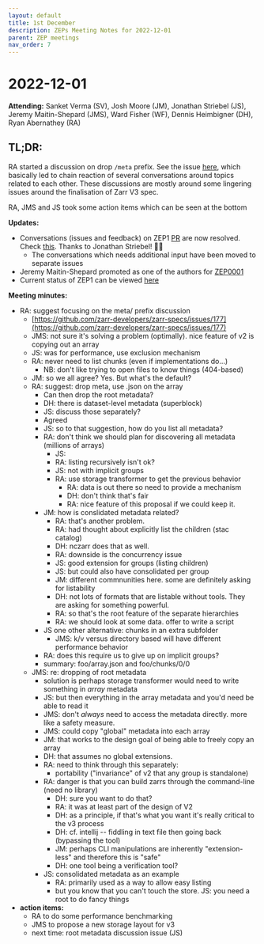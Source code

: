```yaml
---
layout: default
title: 1st December
description: ZEPs Meeting Notes for 2022-12-01
parent: ZEP meetings
nav_order: 7
---
```


# 2022-12-01

**Attending:** Sanket Verma (SV), Josh Moore (JM), Jonathan Striebel (JS), Jeremy Maitin-Shepard (JMS), Ward Fisher (WF), Dennis Heimbigner (DH), Ryan Abernathey (RA)

## TL;DR: 

RA started a discussion on drop `/meta` prefix. See the issue [here](https://github.com/zarr-developers/zarr-specs/issues/177), which basically led to chain reaction of several conversations around topics related to each other. These discussions are mostly around some lingering issues around the finalisation of Zarr V3 spec.

RA, JMS and JS took some action items which can be seen at the bottom

**Updates:**

- Conversations (issues and feedback) on ZEP1 [PR](https://github.com/zarr-developers/zarr-specs/pull/149) are now resolved. Check [this](https://github.com/zarr-developers/zarr-specs/pull/149#issuecomment-1327605570). Thanks to Jonathan Striebel! 🙌🏻
    - The conversations which needs additional input have been moved to separate issues
- Jeremy Maitin-Shepard promoted as one of the authors for [ZEP0001](https://zarr.dev/zeps/draft/ZEP0001.html)
- Current status of ZEP1 can be viewed [here](https://github.com/orgs/zarr-developers/projects/2)

**Meeting minutes:**

- RA: suggest focusing on the meta/ prefix discussion
  - [https://github.com/zarr-developers/zarr-specs/issues/177](https://github.com/zarr-developers/zarr-specs/issues/177)
  - JMS: not sure it's solving a problem (optimally). nice feature of v2 is copying out an array
  - JS: was for performance, use exclusion mechanism
  - RA: never need to list chunks (even if implementations do...)
    - NB: don't like trying to open files to know things (404-based)
  - JM: so we all agree? Yes. But what's the default?
  - RA: suggest: drop meta, use .json on the array
    - Can then drop the root metadata?
    - DH: there is dataset-level metadata (superblock)
    - JS: discuss those separately?
    - Agreed
    - JS: so to that suggestion, how do you list all metadata?
    - RA: don't think we should plan for discovering all metadata (millions of arrays)
      - JS:
      - RA: listing recursively isn't ok?
      - JS: not with implicit groups
      - RA: use storage transformer to get the previous behavior
        - RA: data is out there so need to provide a mechanism
        - DH: don't think that's fair
        - RA: nice feature of this proposal if we could keep it.
    - JM: how is conslidated metadata related?
      - RA: that's another problem.
      - RA: had thought about explicitly list the children (stac catalog)
      - DH: nczarr does that as well.
      - RA: downside is the concurrency issue
      - JS: good extension for groups (listing children)
      - JS: but could also have consolidated per group
      - JM: different commnunities here. some are definitely asking for listability
      - DH: not lots of formats that are listable without tools. They are asking for something powerful.
      - RA: so that's the root feature of the separate hierarchies
      - RA: we should look at some data. offer to write a script
    - JS one other alternative: chunks in an extra subfolder
      - JMS: k/v versus directory based will have different performance behavior
    - RA: does this require us to give up on implicit groups?
    - summary: foo/array.json and foo/chunks/0/0
  - JMS: re: dropping of root metadata
    - solution is perhaps storage transformer would need to write something in _array_ metadata
    - JS: but then everything in the array metadata and you'd need be able to read it
    - JMS: don't _always_ need to access the metadata directly. more like a safety measure.
    - JMS: could copy "global" metadata into each array
    - JM: that works to the design goal of being able to freely copy an array
    - DH: that assumes no global extensions.
    - RA: need to think through this separately:
      - portability ("invariance" of v2 that any group is standalone)
    - RA: danger is that you can build zarrs through the command-line (need no library)
      - DH: sure you want to do that?
      - RA: it was at least part of the design of V2
      - DH: as a principle, if that's what you want it's really critical to the v3 process
      - DH: cf. intellij -- fiddling in text file then going back (bypassing the tool)
      - JM: perhaps CLI manipulations are inherently "extension-less" and therefore this is "safe"
      - DH: one tool being a verification tool?
    - JS: consolidated metadata as an example
      - RA: primarily used as a way to allow easy listing
      - but you know that you can't touch the store.
    JS: you need a root to do fancy things
- **action items:**
  - RA to do some performance benchmarking
  - JMS to propose a new storage layout for v3
  - next time: root metadata discussion issue (JS)
